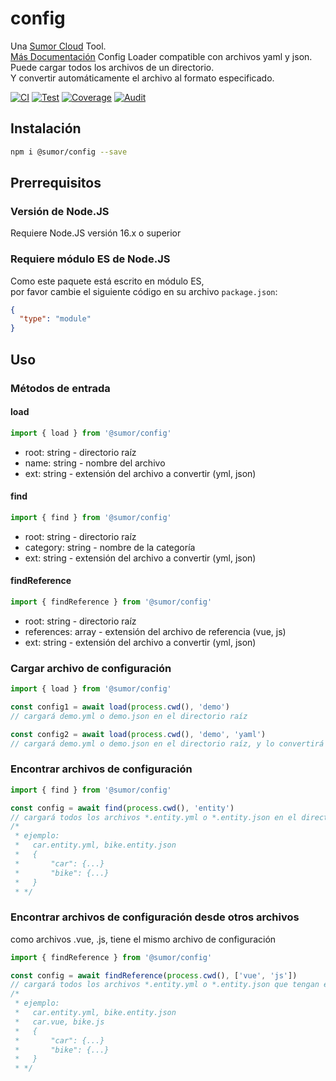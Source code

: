 # config

Una [Sumor Cloud](https://sumor.cloud) Tool.  
[Más Documentación](https://sumor.cloud/config) Config Loader compatible con archivos yaml y json. Puede cargar todos los archivos de un directorio.  
Y convertir automáticamente el archivo al formato especificado.

[![CI](https://github.com/sumor-cloud/config/actions/workflows/ci.yml/badge.svg)](https://github.com/sumor-cloud/config/actions/workflows/ci.yml)
[![Test](https://github.com/sumor-cloud/config/actions/workflows/ut.yml/badge.svg)](https://github.com/sumor-cloud/config/actions/workflows/ut.yml)
[![Coverage](https://github.com/sumor-cloud/config/actions/workflows/coverage.yml/badge.svg)](https://github.com/sumor-cloud/config/actions/workflows/coverage.yml)
[![Audit](https://github.com/sumor-cloud/config/actions/workflows/audit.yml/badge.svg)](https://github.com/sumor-cloud/config/actions/workflows/audit.yml)

## Instalación

```bash
npm i @sumor/config --save
```

## Prerrequisitos

### Versión de Node.JS

Requiere Node.JS versión 16.x o superior

### Requiere módulo ES de Node.JS

Como este paquete está escrito en módulo ES,  
por favor cambie el siguiente código en su archivo `package.json`:

```json
{
  "type": "module"
}
```

## Uso

### Métodos de entrada

#### load

```js
import { load } from '@sumor/config'
```

- root: string - directorio raíz
- name: string - nombre del archivo
- ext: string - extensión del archivo a convertir (yml, json)

#### find

```js
import { find } from '@sumor/config'
```

- root: string - directorio raíz
- category: string - nombre de la categoría
- ext: string - extensión del archivo a convertir (yml, json)

#### findReference

```js
import { findReference } from '@sumor/config'
```

- root: string - directorio raíz
- references: array - extensión del archivo de referencia (vue, js)
- ext: string - extensión del archivo a convertir (yml, json)

### Cargar archivo de configuración

```javascript
import { load } from '@sumor/config'

const config1 = await load(process.cwd(), 'demo')
// cargará demo.yml o demo.json en el directorio raíz

const config2 = await load(process.cwd(), 'demo', 'yaml')
// cargará demo.yml o demo.json en el directorio raíz, y lo convertirá a un archivo de formato yaml
```

### Encontrar archivos de configuración

```javascript
import { find } from '@sumor/config'

const config = await find(process.cwd(), 'entity')
// cargará todos los archivos *.entity.yml o *.entity.json en el directorio raíz
/*
 * ejemplo:
 *   car.entity.yml, bike.entity.json
 *   {
 *       "car": {...}
 *       "bike": {...}
 *   }
 * */
```

### Encontrar archivos de configuración desde otros archivos

como archivos .vue, .js, tiene el mismo archivo de configuración

```javascript
import { findReference } from '@sumor/config'

const config = await findReference(process.cwd(), ['vue', 'js'])
// cargará todos los archivos *.entity.yml o *.entity.json que tengan el mismo nombre que *.vue o *.js en el directorio raíz
/*
 * ejemplo:
 *   car.entity.yml, bike.entity.json
 *   car.vue, bike.js
 *   {
 *       "car": {...}
 *       "bike": {...}
 *   }
 * */
```
